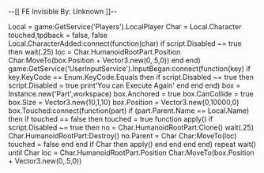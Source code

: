 --[[
     FE Invisible
     By: Unknown
]]--

Local = game:GetService('Players').LocalPlayer
Char  = Local.Character
touched,tpdback = false, false
Local.CharacterAdded:connect(function(char)
    if script.Disabled ~= true then
        wait(.25)
        loc = Char.HumanoidRootPart.Position
        Char:MoveTo(box.Position + Vector3.new(0,.5,0))
    end
end)
game:GetService('UserInputService').InputBegan:connect(function(key)
    if key.KeyCode == Enum.KeyCode.Equals then
        if script.Disabled ~= true then
            script.Disabled = true
            print'You can Execute Again'
        end
    end
end)
box = Instance.new('Part',workspace)
box.Anchored = true
box.CanCollide = true
box.Size = Vector3.new(10,1,10)
box.Position = Vector3.new(0,10000,0)
box.Touched:connect(function(part)
    if (part.Parent.Name == Local.Name) then
        if touched == false then
            touched = true
            function apply()
                if script.Disabled ~= true then
                    no = Char.HumanoidRootPart:Clone()
                    wait(.25)
                    Char.HumanoidRootPart:Destroy()
                    no.Parent = Char
                    Char:MoveTo(loc)
                    touched = false
                end end
            if Char then
                apply()
            end
        end
    end
end)
repeat wait() until Char
loc = Char.HumanoidRootPart.Position
Char:MoveTo(box.Position + Vector3.new(0,.5,0))
